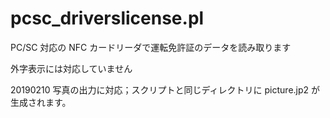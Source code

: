 # pcsc_driverslicense.pl

PC/SC 対応の NFC カードリーダで運転免許証のデータを読み取ります

外字表示には対応していません

20190210 写真の出力に対応；スクリプトと同じディレクトリに picture.jp2 が生成されます。